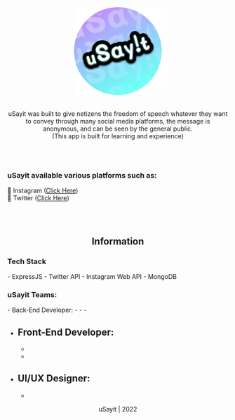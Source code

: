 <div align="center">
  <img src="uSayit.png" alt="Your image url" width="200" height="200">
  <br><br>
	<p>
		uSayit was built to give netizens the freedom of speech whatever they want to convey through many social media platforms, the message is anonymous, and can be seen by the general public. <br>
		(This app is built for learning and experience)
	</p>
</div>
    <br><br>
    <h3>uSayit available various platforms such as:</h3>
    🔹 Instagram (<a href="https://www.instagram.com/usayit.id">Click Here</a>)
    <br>
    🔹 Twitter (<a href="https://twitter.com/usayit_">Click Here</a>)
    
<br><br>

<div align="center">
	<h2>Information</h2>
</div>
<h3>Tech Stack</h3>
- ExpressJS
- Twitter API
- Instagram Web API
- MongoDB

<h3>uSayit Teams:</h3>
- Back-End Developer:
    -
    -
    -
    
- Front-End Developer:
    -
    -
    -
 
- UI/UX Designer:
    -
    -

<p align="center">uSayit | 2022</p>
